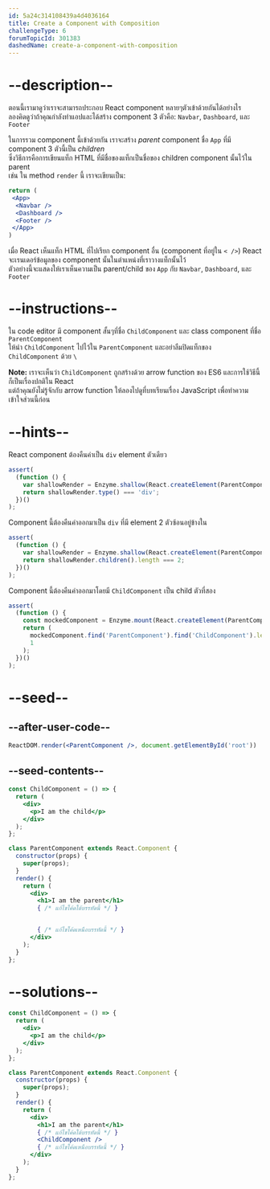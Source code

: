 ```yaml
---
id: 5a24c314108439a4d4036164
title: Create a Component with Composition
challengeType: 6
forumTopicId: 301383
dashedName: create-a-component-with-composition
---
```


# --description--

ตอนนี้เรามาดูว่าเราจะสามารถประกอบ React component หลายๆตัวเข้าด้วยกันได้อย่างไร  
ลองคิดดูว่าถ้าคุณกำลังทำแอปและได้สร้าง component 3 ตัวคือ: `Navbar`, `Dashboard`, และ `Footer`

ในการรวม component นี้เข้าด้วยกัน เราจะสร้าง *parent* component ชื่อ `App` ที่มี component 3 ตัวนี้เป็น *children*  
ซึ่งวิธีการคือการเขียนแท็ก HTML ที่มีชื่อของแท็กเป็นชื่อของ children component นั้นไว้ใน parent  
เช่น ใน method `render` นี้ เราจะเขียนเป็น:

```jsx
return (
 <App>
  <Navbar />
  <Dashboard />
  <Footer />
 </App>
)
```

เมื่อ React เห็นแท็ก HTML ที่ไปเรียก component อื่น (component ที่อยู่ใน `< />`) React จะเรนเดอร์ข้อมูลของ component นั้นในตำแหน่งที่เราวางแท็กนั้นไว้  
ตัวอย่างนี้จะแสดงให้เราเห็นความเป็น parent/child ของ `App` กับ `Navbar`, `Dashboard`, และ `Footer`

# --instructions--

ใน code editor มี component สั้นๆที่ชื่อ `ChildComponent` และ class component ที่ชื่อ `ParentComponent`  
ให้นำ `ChildComponent` ไปไว้ใน `ParentComponent` และอย่าลืมปิดแท็กของ `ChildComponent` ด้วย `\`

**Note:** เราจะเห็นว่า `ChildComponent` ถูกสร้างด้วย arrow function ของ ES6 และการใช้วิธีนี้ก็เป็นเรื่องปกติใน React  
แต่ถ้าคุณยังไม่รู้จักกับ arrow function ให้ลองไปดูที่บทเรียนเรื่อง JavaScript เพื่อทำความเข้าใจส่วนนี้ก่อน

# --hints--

React component ต้องคืนค่าเป็น `div` element ตัวเดียว

```js
assert(
  (function () {
    var shallowRender = Enzyme.shallow(React.createElement(ParentComponent));
    return shallowRender.type() === 'div';
  })()
);
```

Component นี้ต้องคืนค่าออกมาเป็น `div` ที่มี element 2 ตัวซ้อนอยู่ข้างใน

```js
assert(
  (function () {
    var shallowRender = Enzyme.shallow(React.createElement(ParentComponent));
    return shallowRender.children().length === 2;
  })()
);
```

Component นี้ต้องคืนค่าออกมาโดยมี `ChildComponent` เป็น child ตัวที่สอง

```js
assert(
  (function () {
    const mockedComponent = Enzyme.mount(React.createElement(ParentComponent));
    return (
      mockedComponent.find('ParentComponent').find('ChildComponent').length ===
      1
    );
  })()
);
```

# --seed--

## --after-user-code--

```jsx
ReactDOM.render(<ParentComponent />, document.getElementById('root'))
```

## --seed-contents--

```jsx
const ChildComponent = () => {
  return (
    <div>
      <p>I am the child</p>
    </div>
  );
};

class ParentComponent extends React.Component {
  constructor(props) {
    super(props);
  }
  render() {
    return (
      <div>
        <h1>I am the parent</h1>
        { /* แก้ไขโค้ดใต้บรรทัดนี้ */ }


        { /* แก้ไขโค้ดเหนือบรรทัดนี้ */ }
      </div>
    );
  }
};
```

# --solutions--

```jsx
const ChildComponent = () => {
  return (
    <div>
      <p>I am the child</p>
    </div>
  );
};

class ParentComponent extends React.Component {
  constructor(props) {
    super(props);
  }
  render() {
    return (
      <div>
        <h1>I am the parent</h1>
        { /* แก้ไขโค้ดใต้บรรทัดนี้ */ }
        <ChildComponent />
        { /* แก้ไขโค้ดเหนือบรรทัดนี้ */ }
      </div>
    );
  }
};
```
